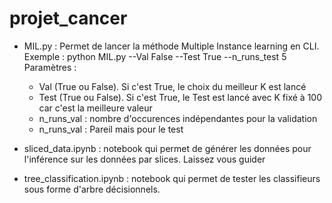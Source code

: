 # projet_cancer

- MIL.py : Permet de lancer la méthode Multiple Instance learning en CLI. Exemple : python  MIL.py --Val False --Test True --n_runs_test 5  
    Paramètres : 
    - Val (True ou False). Si c'est True, le choix du meilleur K est lancé
    - Test (True ou False). Si c'est True, le Test est lancé avec K fixé à 100 car c'est la meilleure valeur
    - n_runs_val : nombre d'occurences indépendantes pour la validation
    - n_runs_val : Pareil mais pour le test

- sliced_data.ipynb : notebook qui permet de générer les données pour l'inférence sur les données par slices. Laissez vous guider
- tree_classification.ipynb :  notebook qui permet de tester les classifieurs sous forme d'arbre décisionnels.
